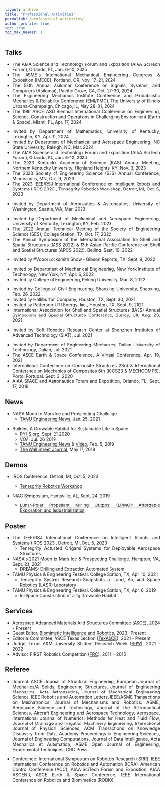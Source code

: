```yaml
---
layout: archive
title: "Professional Activities"
permalink: /professional-activities/
author_profile: true
toc: true
toc_max_header: 1
---
```

<!--{% include toc h_min = 1%}-->
<!--# Public Engagement-->

<div style="text-align: justify;" markdown="1">

## Talks
<!-- <ol reversed> -->
- The AIAA Science and Technology Forum and Exposition (AIAA SciTech Forum), Orlando, FL, Jan. 6-10, 2025
- The ASME's International Mechanical Engineering Congress & Exposition (IMECE), Portland, OR, Nov. 17–21, 2024
- The 58th Annual Asilomar Conference on Signals, Systems, and Computers (Asilomar), Pacific Grove, CA, Oct. 27-30, 2024
- The Engineering Mechanics Institute Conference and Probabilistic Mechanics & Reliability Conference (EMI/PMC), The University of Illinois Urbana-Champaign, Chicago, IL, May 28-31, 2024 
- The 19th ASCE ASD Biennial International Conference on Engineering, Science, Construction and Operations in Challenging Environment (Earth & Space), Miami, FL, Apr. 17, 2024 
<!-- - Invited by Profs. Jing Qin and David Murrugarra,  - Applied Math Seminar, -->
- Invited by Department of Mathematics, University of Kentucky, Lexington, KY, Apr. 11, 2024 
- Invited by Department of Mechanical and Aerospace Engineering, NC State University, Raleigh, NC, Mar. 2024 
- The AIAA Science and Technology Forum and Exposition (AIAA SciTech Forum), Orlando, FL, Jan. 8-12, 2024
- The 2023 Kentucky Academy of Science (KAS) Annual Meeting, Northern Kentucky University, Highland Heights, KY, Nov. 3, 2023 
- The 2023 Society of Engineering Science (SES) Annual Conference, Minneapolis, MN, Oct. 9, 2023 
- The 2023 IEEE/RSJ International Conference on Intelligent Robots and Systems (IROS 2023), Tensegrity Robotics Workshop, Detroit, MI, Oct. 5, 2023 
<!-- - Invited by Prof. Mehran Mesbahi,  -->
- Invited by Department of Aeronautics & Astronautics, University of Washington, Seattle, WA, Mar. 2023 
<!-- - Invited by Prof. Sean C. C. Bailey,  -->
- Invited by Department of Mechanical and Aerospace Engineering, University of Kentucky, Lexington, KY, Feb. 2023 
- The 2022 Annual Technical Meeting of the Society of Engineering Science (SES), College Station, TX, Oct. 17, 2022 
- The Annual Symposium of the International Association for Shell and Spatial Structures (IASS 2022) & 13th Asian-Pacific Conference on Shell and Spatial Structures (APCS 2022), Beijing, Sept. 19, 2022 
<!-- - Invited by Tracy Young,  -->
- Invited by #VdoorLocksmith Show - Gibson Reports, TX, Sept. 9, 2022 
<!-- - Invited by Prof. Xun Yu,  -->
- Invited by Department of Mechanical Engineering, New York Institute of Technology, New York, NY, Apr. 6, 2022 
- Invited by College of Engineering, Peking University, Mar. 8, 2022 
<!-- - Invited by Prof. Xiaodong Feng,  -->
- Invited by College of Civil Engineering, Shaoxing University, Shaoxing, Feb. 26, 2022 
- Invited by Halliburton Company, Houston, TX, Sept. 30, 2021 
- Invited by Patterson-UTI Energy, Inc., Houston, TX, Sept. 9, 2021 
- International Association for Shell and Spatial Structures (IASS) Annual Symposium and Spacial Structures Conference, Surrey, UK, Aug. 23, 2021 
<!-- - Invited by Prof. Zeyang Xia,  Chinese Academy of Sciences (CAS), -->
- Invited by Soft Robotics Research Center at Shenzhen Institutes of Advanced Technology (SIAT), Jul. 2021 
<!-- - Invited by Prof. Haijun Peng,  -->
- Invited by Department of Engineering Mechanics, Dalian University of Technology, Dalian, Jul. 2021 
- The ASCE Earth & Space Conference, A Virtual Conference, Apr. 19, 2021 
- International Conference on Composite Structures 23rd & International Conference on Mechanics of Composites 6th (ICCS23 & MECHCOMP6). Porto, Portugal. Sept. 3, 2020 
- AIAA SPACE and Astronautics Forum and Exposition, Orlando, FL, Sept. 17, 2018 
<!-- </ol> -->

## News 

<!-- - [NASA Moon to Mars Ice and Prospecting Challenge](https://www.nasa.gov/solve/nasas-lunar-loo-challenge/Moon_to_Mars_Ice_Prospecting_Challenge/) -->
- NASA Moon to Mars Ice and Prospecting Challenge
    - [TAMU Engineering News](https://engineering.tamu.edu/news/2021/01/aggie-engineering-students-produce-advanced-prototype-for-NASA-challenge.html), Jan. 25, 2021
      <!-- * Event Participants: Eduardo Gildin, Robert E. Skelton, George Moridis, Sam Noynaert. Mohamed S. Khaled, Muhao Chen, Enrique Z. Losoya. Srivignesh Srinivasan, Alkassoum Toure, Luis Rodriguez, Ayodeji A. Adeniran, Le Linh, Uthej Vattipalli, Thomas J. Lopez. Jessica Ezemba, Emily Kincaid, and Teresa Valdez -->
   
<!-- - [Building A Growable Habitat for Sustainable Life in Space](https://catalog.data.gov/dataset/tensegrity-approaches-to-in-space-construction-of-a-1g-growable-habitat) -->
- Building A Growable Habitat for Sustainable Life in Space
    - [PYHS.org](https://phys.org/news/2020-09-space-habitat-artificial-gravity-enlarged.html), Sept. 21 2020
    - [VOA](https://www.voanews.com/a/science-health_futuristic-space-habitat-solves-problems-human-space-travel/6172519.html), Jul. 26 2019
    - [TAMU Engineering News](https://engineering.tamu.edu/news/2019/02/building-a-growable-habitat-for-sustainable-life-in-space.html) & [Video](https://youtu.be/3573t1r9XRA), Feb. 5, 2019
    - [The Wall Street Journal](https://www.wsj.com/articles/space-village-one-a-vision-for-life-beyond-earth-1526567016), May 17, 2018
      <!-- * Event participants: Robert E. Skelton, Manoranjan Majji. Muhao Chen, Raman Goyal, Joel Sercel, Jane Shevtsov, and Anthony Longman -->


## Demos
- IROS Conference, Detroit, MI, Oct. 5, 2023
  - [Tensegrity Robotics Workshop](https://www.eng.yale.edu/faboratory/tensegrityworkshop/)
    <!-- - Tensegrity Actuated Origami Systems for Deployable Aerospace Structures 
        * Event Participants: Idris Hussain, Muhao Chen, David Capps, Manoranjan Majji -->

- NIAC Symposium, Huntsville, AL, Sept. 24, 2019     
  - [Lunar-Polar Propellant Mining Outpost (LPMO): Affordable Exploration and Industrialization](https://www.nasa.gov/directorates/spacetech/niac/2019_Phase_I_Phase_II/Lunar_Polar_Propellant_Mining_Outpost/)
      <!-- * Event participants: Joel Sercel, Manoranjan Majji, Muhao Chen, Ali H. Khowaja -->

 <!-- and [Video](https://www.youtube.com/watch?v=Pu_aOUtN2wY&ab_channel=LuisRodriguez),-->
 <!--(https://livestream.com/viewnow/niac2019/videos/196913328)-->


## Poster
* The IEEE/RSJ International Conference on Intelligent Robots and Systems (IROS 2023), Detroit, MI, Oct. 5, 2023
  - Tensegrity Actuated Origami Systems for Deployable Aerospace Structures
* NASA's 2021 Moon to Mars Ice & Prospecting Challenge. Hampton, VA, Sept. 23, 2021
  - DREAMS: Drilling and Extraction Automated System
* TAMU Physics & Engineering Festival. College Station, TX, Apr. 10, 2021
  - Tensegrity System Research Snapshots at Land, Air, and Space Robotics (LASR) Laboratory 
* TAMU Physics & Engineering Festival. College Station, TX, Apr. 6, 2019
  - In-Space Construction of a 1g Growable Habitat

<!-- , ASCE Aerospace Division -->
## Services
* Aerospace Advanced Materials And Structures Committee ([ASCE](https://www.asce.org/communities/institutes-and-technical-groups/aerospace-engineering/committees/aerospace-executive-committee/aerospace-advanced-materials-and-structures-committee)), 2024 - Present
* Guest Editor, [Biomimetic Intelligence and Robotics](https://www.sciencedirect.com/journal/biomimetic-intelligence-and-robotics), 2023 -Present
* Editorial Committee, ASCE Texas Section ([TexASCE](https://www.texasce.org/)), 2021 - Present
* Judge, Texas A&M University Student Research Week ([SRW](https://srw.tamu.edu/)), 2021 - 2022
* Advisor, FIRST Robotics Competition ([FRC](https://www.firstinspires.org/robotics/frc)), 2014 - 2015
<!-- , [Special Issue](https://www.sciencedirect.com/journal/biomimetic-intelligence-and-robotics/about/call-for-papers#biomimetic-soft-robotics-actuation-sensing-and-integration): Biomimetic Soft Robotics: Actuation, Sensing and Integration -->

## Referee
* Journal: ASCE Journal of Structural Engineering, European Journal of Mechanics/A Solids, Engineering Structures, Journal of Engineering Mechanics, Acta Astronautica, Journal of Mechanical Engineering Science, IEEE Robotics and Automation Letters, IEEE/ASME Transactions on Mechatronics, Journal of Mechanisms and Robotics: ASME, Aerospace Science and Technology, Journal of the Astronautical Sciences, Aircraft Engineering and Aerospace Technology, Aerospace, International Journal of Numerical Methods for Heat and Fluid Flow, Journal of Drainage and Irrigation Machinery Engineering, International Journal of Physical Sciences, ACM Transactions on Knowledge Discovery from Data, Academy Proceedings in Engineering Sciences, Journal of Engineering Computations, Journal of Data Intelligence, Acta Mechanica et Automatica, ASME Open Journal of Engineering, Experimental Techniques, CRC Press

* Conference: International Symposium on Robotics Research (ISRR), IEEE International Conference on Robotics and Automation (ICRA), American Control Conference (ACC), AIAA SciTech Forum and Exposition, AIAA ASCEND, ASCE Earth & Space Conference, IEEE International Conference on Robotics and Biomimetics (ROBIO)

</div>
<!-- Wireless Communications and Mobile Computing,  -->
